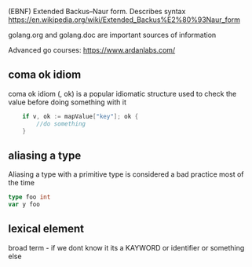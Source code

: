 (EBNF) Extended Backus–Naur form. Describes syntax
https://en.wikipedia.org/wiki/Extended_Backus%E2%80%93Naur_form

golang.org and golang.doc are important sources of information


Advanced go courses:
https://www.ardanlabs.com/


## coma ok idiom
coma ok idiom (, ok) is a popular idiomatic structure used to check the value before doing something with it
```go
    if v, ok := mapValue["key"]; ok {
        //do something
    }
```


## aliasing a type

Aliasing a type with a primitive type is considered a bad practice most of the time
```go
type foo int
var y foo
```

## lexical element
broad term - if we dont know it its a KAYWORD or identifier or something else